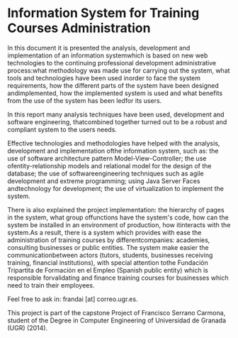 # Information System for Training Courses Administration

In this document it is presented the analysis, development and implementation of an information systemwhich is based on new web technologies to the continuing professional development administrative process:what methodology was made use for carrying out the system, what tools and technologies have been used inorder to face the system requirements, how the different parts of the system have been designed andimplemented, how the implemented system is used and what benefits from the use of the system has been ledfor its users.

In this report many analysis techniques have been used, development and software engineering, thatcombined together turned out to be a robust and compliant system to the users needs.

Effective technologies and methodologies have helped with the analysis, development and implementation ofthe information system, such as: the use of software architecture pattern Model-View-Controller; the use ofentity-relationship models and relational model for the design of the database; the use of softwareengineering techniques such as agile development and extreme programming; using Java Server Faces andtechnology for development; the use of virtualization to implement the system.

There is also explained the project implementation: the hierarchy of pages in the system, what group offunctions have the system's code, how can the system be installed in an environment of production, how itinteracts with the system.As a result, there is a system which provides with ease the administration of training courses by differentcompanies: academies, consulting businesses or public entities. The system make easier the communicationbetween actors (tutors, students, businesses receiving training, financial institutions), with special attention tothe Fundación Tripartita de Formación en el Empleo (Spanish public entity) which is responsible forvalidating and finance training courses for businesses which need to train their employees.

Feel free to ask in: frandai [at] correo.ugr.es.

This project is part of the capstone Project of Francisco Serrano Carmona, student of the Degree in Computer Engineering of Universidad de Granada (UGR) (2014).
